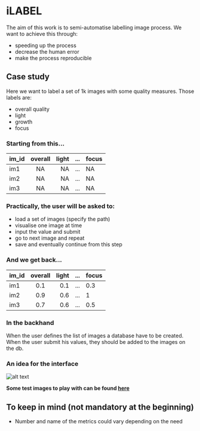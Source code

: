 # iLABEL

The aim of this work is to semi-automatise labelling image process.
We want to achieve this through:
- speeding up the process
- decrease the human error
- make the process reproducible

## Case study

Here we want to label a set of 1k images with some quality measures.
Those labels are:
- overall quality
- light
- growth
- focus

### Starting from this...

| **im_id**     | overall          | light                      |...|focus|
| ------------- |:-------------:| ---------------------------:|---|---------|
| im1     | NA     | NA |...|NA|
| im2     | NA     | NA               |...|NA|
| im3     | NA     | NA                       |...|NA|


### Practically, the user will be asked to:
- load a set of images (specify the path)
- visualise one image at time
- input the value and submit
- go to next image and repeat
- save and eventually continue from this step

### And we get back...

| **im_id**     | overall          | light                      |...|focus|
| ------------- |:-------------:| ---------------------------:|---|---------|
| im1     | 0.1     | 0.1 |...|0.3|
| im2     | 0.9     | 0.6               |...|1|
| im3     | 0.7     | 0.6                       |...|0.5|


### In the backhand
When the user defines the list of images a database have to be created. When the user submit his values, they should be added to the images on the db.

### An idea for the interface

![alt text](https://github.com/apollo994/NCtools/blob/master/pathogenicity_track_example.png)

**Some test images to play with can be found [here](https://github.com/apollo994/CMP_images/tree/master/test_data/img_jpg)**

## To keep in mind (not mandatory at the beginning)
- Number and name of the metrics could vary depending on the need

